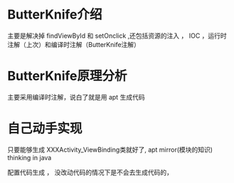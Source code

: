# ButterKnife介绍

主要是解决掉 findViewById 和 setOnclick ,还包括资源的注入 ， IOC  ，运行时注解（上次）和编译时注解（ButterKnife注解）



# ButterKnife原理分析

主要采用编译时注解，说白了就是用 apt 生成代码

# 自己动手实现

只要能够生成 XXXActivity_ViewBinding类就好了, apt mirror(模块的知识)  thinking in java  

配置代码生成 ， 没改动代码的情况下是不会去生成代码的，

 





